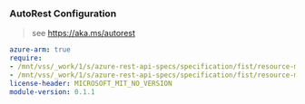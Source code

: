### AutoRest Configuration

> see https://aka.ms/autorest

``` yaml
azure-arm: true
require:
- /mnt/vss/_work/1/s/azure-rest-api-specs/specification/fist/resource-manager/readme.md
- /mnt/vss/_work/1/s/azure-rest-api-specs/specification/fist/resource-manager/readme.go.md
license-header: MICROSOFT_MIT_NO_VERSION
module-version: 0.1.1
```